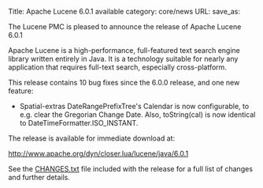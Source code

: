 Title: Apache Lucene 6.0.1 available
category: core/news
URL: 
save_as: 

The Lucene PMC is pleased to announce the release of Apache Lucene 6.0.1

Apache Lucene is a high-performance, full-featured text search engine
library written entirely in Java. It is a technology suitable for nearly
any application that requires full-text search, especially cross-platform.

This release contains 10 bug fixes since the 6.0.0 release, and one new feature:

  * Spatial-extras DateRangePrefixTree's Calendar is now configurable, to e.g. clear the Gregorian Change Date. Also, toString(cal) is now identical to DateTimeFormatter.ISO_INSTANT.

The release is available for immediate download at:

  <http://www.apache.org/dyn/closer.lua/lucene/java/6.0.1>

See the [CHANGES.txt](/core/6_0_1/changes/Changes.html) file included with the
release for a full list of changes and further details.

